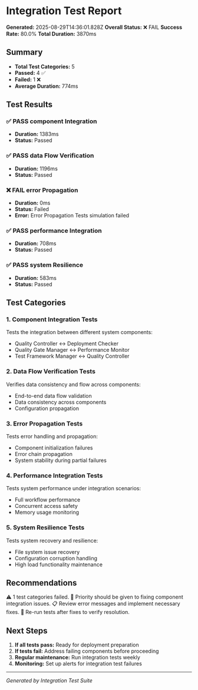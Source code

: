 # Integration Test Report

**Generated:** 2025-08-29T14:36:01.828Z
**Overall Status:** ❌ FAIL
**Success Rate:** 80.0%
**Total Duration:** 3870ms

## Summary

- **Total Test Categories:** 5
- **Passed:** 4 ✅
- **Failed:** 1 ❌
- **Average Duration:** 774ms

## Test Results

### ✅ PASS component Integration

- **Duration:** 1383ms
- **Status:** Passed

### ✅ PASS data Flow Verification

- **Duration:** 1196ms
- **Status:** Passed

### ❌ FAIL error Propagation

- **Duration:** 0ms
- **Status:** Failed
- **Error:** Error Propagation Tests simulation failed

### ✅ PASS performance Integration

- **Duration:** 708ms
- **Status:** Passed

### ✅ PASS system Resilience

- **Duration:** 583ms
- **Status:** Passed

## Test Categories

### 1. Component Integration Tests
Tests the integration between different system components:
- Quality Controller ↔ Deployment Checker
- Quality Gate Manager ↔ Performance Monitor  
- Test Framework Manager ↔ Quality Controller

### 2. Data Flow Verification Tests
Verifies data consistency and flow across components:
- End-to-end data flow validation
- Data consistency across components
- Configuration propagation

### 3. Error Propagation Tests
Tests error handling and propagation:
- Component initialization failures
- Error chain propagation
- System stability during partial failures

### 4. Performance Integration Tests
Tests system performance under integration scenarios:
- Full workflow performance
- Concurrent access safety
- Memory usage monitoring

### 5. System Resilience Tests
Tests system recovery and resilience:
- File system issue recovery
- Configuration corruption handling
- High load functionality maintenance

## Recommendations

⚠️ 1 test categories failed.
🔧 Priority should be given to fixing component integration issues.
📋 Review error messages and implement necessary fixes.
🧪 Re-run tests after fixes to verify resolution.

## Next Steps

1. **If all tests pass:** Ready for deployment preparation
2. **If tests fail:** Address failing components before proceeding
3. **Regular maintenance:** Run integration tests weekly
4. **Monitoring:** Set up alerts for integration test failures

---
*Generated by Integration Test Suite*
